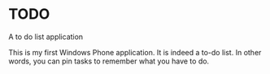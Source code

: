 # TODO
A to do list application

This is my first Windows Phone application. It is indeed a to-do list. In other words, you can pin tasks to remember what you have to do.
